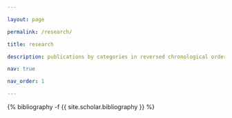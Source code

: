 ```yaml
---

layout: page

permalink: /research/

title: research

description: publications by categories in reversed chronological order. generated by jekyll-scholar.

nav: true

nav_order: 1

---
```


<!-- _pages/publications.md -->

<div class="publications">


{% bibliography -f {{ site.scholar.bibliography }} %}


</div>
